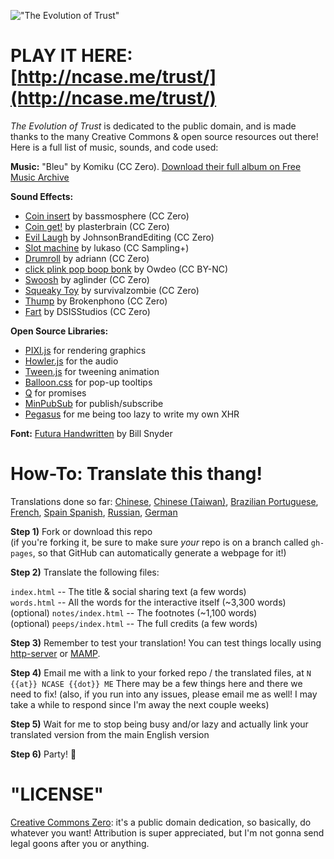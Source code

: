 !["The Evolution of Trust"](https://i.imgur.com/kde760y.png)

#	PLAY IT HERE: [http://ncase.me/trust/](http://ncase.me/trust/)

*The Evolution of Trust* is dedicated to the public domain, and is made thanks to the many Creative Commons & open source resources out there! Here is a full list of music, sounds, and code used:

**Music:** "Bleu" by Komiku (CC Zero). [Download their full album on Free Music Archive](http://freemusicarchive.org/music/Komiku/Its_time_for_adventure_/)

**Sound Effects:**

* [Coin insert](https://freesound.org/people/bassmosphere/sounds/384700/) by bassmosphere (CC Zero)
* [Coin get!](https://freesound.org/people/plasterbrain/sounds/242857/) by plasterbrain (CC Zero)
* [Evil Laugh](https://freesound.org/people/JohnsonBrandEditing/sounds/173933/) by JohnsonBrandEditing (CC Zero)
* [Slot machine](https://freesound.org/people/lukaso/sounds/69689/) by lukaso (CC Sampling+)
* [Drumroll](https://freesound.org/people/adriann/sounds/191718/) by adriann (CC Zero)
* [click plink pop boop bonk](https://freesound.org/people/Owdeo/sounds/116653/) by Owdeo (CC BY-NC)
* [Swoosh](https://freesound.org/people/aglinder/sounds/264468/) by aglinder (CC Zero)
* [Squeaky Toy](https://freesound.org/people/survivalzombie/sounds/240015/) by survivalzombie (CC Zero)
* [Thump](https://freesound.org/people/Brokenphono/sounds/344149/) by Brokenphono (CC Zero)
* [Fart](https://freesound.org/people/DSISStudios/sounds/241000/) by DSISStudios (CC Zero)

**Open Source Libraries:**

* [PIXI.js](http://www.pixijs.com/) for rendering graphics
* [Howler.js](https://howlerjs.com/) for the audio
* [Tween.js](http://www.createjs.com/tweenjs) for tweening animation
* [Balloon.css](https://kazzkiq.github.io/balloon.css/) for pop-up tooltips
* [Q](https://github.com/kriskowal/q/) for promises
* [MinPubSub](https://github.com/daniellmb/MinPubSub) for publish/subscribe
* [Pegasus](https://github.com/typicode/pegasus) for me being too lazy to write my own XHR

**Font:** [Futura Handwritten](http://www.dafont.com/futurahandwritten.font) by Bill Snyder

#	How-To: Translate this thang!

Translations done so far:
[Chinese](http://sekai.co/trust/),
[Chinese (Taiwan)](https://audreyt.github.io/trust-zh-TW/),
[Brazilian Portuguese](https://brunolemos.github.io/trust/),
[French](https://ayowel.github.io/trust/),
[Spain Spanish](https://ccamara.github.io/trust/),
[Russian](https://likzet.github.io/trust/),
[German](https://jkoelling.github.io/trust/)

**Step 1)** Fork or download this repo    
(if you're forking it, be sure to make sure *your* repo is on a branch called `gh-pages`, so that GitHub can automatically generate a webpage for it!)

**Step 2)** Translate the following files:

`index.html` -- The title & social sharing text (a few words)    
`words.html` -- All the words for the interactive itself (~3,300 words)    
(optional) `notes/index.html` -- The footnotes (~1,100 words)    
(optional) `peeps/index.html` -- The full credits (a few words)

**Step 3)** Remember to test your translation! You can test things locally using [http-server](https://www.npmjs.com/package/http-server) or [MAMP](https://www.mamp.info/en/).

**Step 4)** Email me with a link to your forked repo / the translated files, at `N {{at}} NCASE {{dot}} ME` There may be a few things here and there we need to fix! (also, if you run into any issues, please email me as well! I may take a while to respond since I'm away the next couple weeks)

**Step 5)** Wait for me to stop being busy and/or lazy and actually link your translated version from the main English version

**Step 6)** Party! 🎉

#	"LICENSE"

[Creative Commons Zero](https://github.com/ncase/trust/blob/gh-pages/LICENSE): it's a public domain dedication, so basically, do whatever you want! Attribution is super appreciated, but I'm not gonna send legal goons after you or anything.

